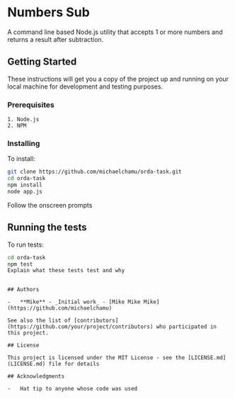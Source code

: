 # Numbers Sub

A command line based Node.js utility that accepts 1 or more numbers and returns a result after subtraction.

## Getting Started

These instructions will get you a copy of the project up and running on your local machine for development and testing purposes.

### Prerequisites

```
1. Node.js
2. NPM
```

### Installing

To install:

```bash
git clone https://github.com/michaelchamu/orda-task.git
cd orda-task
npm install
node app.js
```

Follow the onscreen prompts

## Running the tests

To run tests:

```bash
cd orda-task
npm test
Explain what these tests test and why
```

```

## Authors

-   **Mike** - _Initial work_ - [Mike Mike Mike](https://github.com/michaelchamu)

See also the list of [contributors](https://github.com/your/project/contributors) who participated in this project.

## License

This project is licensed under the MIT License - see the [LICENSE.md](LICENSE.md) file for details

## Acknowledgments

-   Hat tip to anyone whose code was used
```
